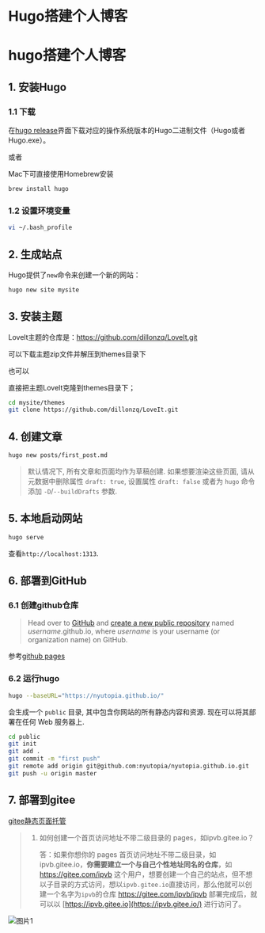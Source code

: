 # Hugo搭建个人博客




# hugo搭建个人博客

## 1. 安装Hugo

### 1.1 下载

在[hugo release](https://github.com/gohugoio/hugo/releases)界面下载对应的操作系统版本的Hugo二进制文件（Hugo或者Hugo.exe）。

或者

Mac下可直接使用Homebrew安装

```sh
brew install hugo
```

### 1.2 设置环境变量

```sh
vi ~/.bash_profile
```

## 2. 生成站点

Hugo提供了`new`命令来创建一个新的网站：

```sh
hugo new site mysite
```

## 3. 安装主题

Lovelt主题的仓库是：https://github.com/dillonzq/LoveIt.git

可以下载主题zip文件并解压到themes目录下

也可以

直接把主题Lovelt克隆到themes目录下；

```sh
cd mysite/themes
git clone https://github.com/dillonzq/LoveIt.git
```

## 4. 创建文章

```sh
hugo new posts/first_post.md
```

>默认情况下, 所有文章和页面均作为草稿创建. 如果想要渲染这些页面, 请从元数据中删除属性 `draft: true`, 设置属性 `draft: false` 或者为 `hugo` 命令添加 `-D`/`--buildDrafts` 参数.



## 5. 本地启动网站

```sh
hugo serve
```

查看`http://localhost:1313`.

## 6. 部署到GitHub

### 6.1 创建github仓库

> Head over to [GitHub](https://github.com/) and [create a new public repository](https://github.com/new) named *username*.github.io, where *username* is your username (or organization name) on GitHub.

参考[github pages](https://pages.github.com/)

### 6.2 运行hugo

```sh
hugo --baseURL="https://nyutopia.github.io/"
```

会生成一个 `public` 目录, 其中包含你网站的所有静态内容和资源. 现在可以将其部署在任何 Web 服务器上.

```sh
cd public
git init
git add .
git commit -m "first push"
git remote add origin git@github.com:nyutopia/nyutopia.github.io.git
git push -u origin master
```



## 7. 部署到gitee

[gitee静态页面托管](https://gitee.com/help/articles/4136#article-header0)

> 1. 如何创建一个首页访问地址不带二级目录的 pages，如ipvb.gitee.io？
>
>    答：如果你想你的 pages 首页访问地址不带二级目录，如ipvb.gitee.io，**你需要建立一个与自己个性地址同名的仓库**，如 https://gitee.com/ipvb 这个用户，想要创建一个自己的站点，但不想以子目录的方式访问，想以`ipvb.gitee.io`直接访问，那么他就可以创建一个名字为`ipvb`的仓库 https://gitee.com/ipvb/ipvb 部署完成后，就可以以 [https://ipvb.gitee.io](https://ipvb.gitee.io/) 进行访问了。

![图片1](hugo搭建个人博客.assets/image-20210628200037954.png)


